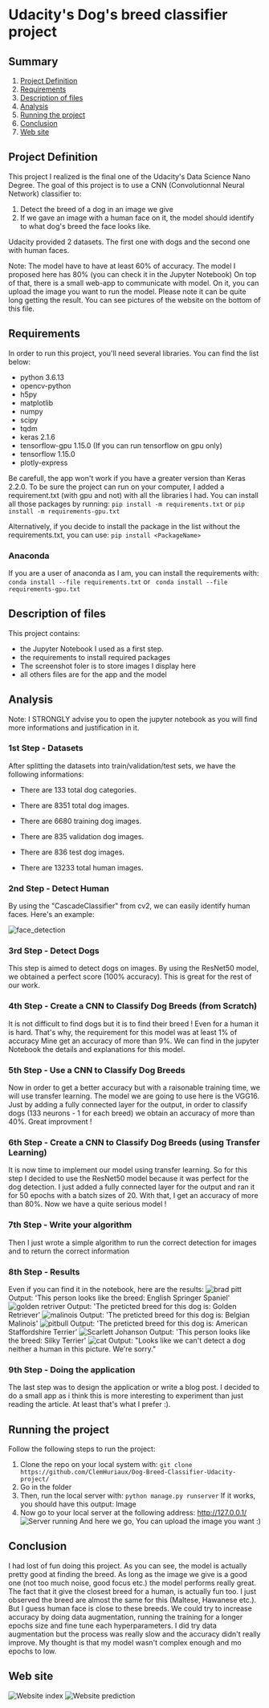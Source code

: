 # Udacity's Dog's breed classifier project


## Summary
1. [Project Definition](#Introduction)
2. [Requirements](#Requirements)
3. [Description of files](#Description)
4. [Analysis](#Analysis)
5. [Running the project](#Running)
6. [Conclusion](#Conclusion)
7. [Web site](#Website)

<a name="Introduction"></a>
## Project Definition
This project I realized is the final one of the Udacity's Data Science Nano Degree. The goal of this project is to use a CNN (Convolutionnal Neural Network) classifier 
to:
  1. Detect the breed of a dog in an image we give
  2. If we gave an image with a human face on it, the model should identify to what dog's breed the face looks like.

Udacity provided 2 datasets. The first one with dogs and the second one with human faces.

Note: The model have to have at least 60% of accuracy. The model I proposed here has 80% (you can check it in the Jupyter Notebook)
On top of that, there is a small web-app to communicate with model. On it, you can upload the image you want to run the model. Please note it can be quite long getting 
the result. You can see pictures of the website on the bottom of this file.

<a name="Requirements"></a>
## Requirements
In order to run this project, you'll need several libraries. You can find the list below:
  * python 3.6.13
  * opencv-python
  * h5py
  * matplotlib
  * numpy
  * scipy
  * tqdm
  * keras 2.1.6
  * tensorflow-gpu 1.15.0 (If you can run tensorflow on gpu only)
  * tensorflow 1.15.0
  * plotly-express
  
Be carefull, the app won't work if you have a greater version than Keras 2.2.0.
To be sure the project can run on your computer, I added a requirement.txt (with gpu and not) with all the libraries I had. You can install all those packages by 
running:
```pip install -m requirements.txt```
or
```pip install -m requirements-gpu.txt```

Alternatively, if you decide to install the package in the list without the requirements.txt, you can use:
```pip install <PackageName>```

### Anaconda
If you are a user of anaconda as I am, you can install the requirements with:
``` conda install --file requirements.txt```
or
``` conda install --file requirements-gpu.txt```

<a name="Description"></a>
## Description of files
This project contains:
  - the Jupyter Notebook I used as a first step.
  - the requirements to install required packages
  - The screenshot foler is to store images I display here
  - all others files are for the app and the model
 
<a name="Analysis"></a>
## Analysis
Note: I STRONGLY advise you to open the jupyter notebook as you will find more informations and justification in it.

### 1st Step - Datasets
After splitting the datasets into train/validation/test sets, we have the following informations:

  - There are 133 total dog categories.
  - There are 8351 total dog images.

  - There are 6680 training dog images.
  - There are 835 validation dog images.
  - There are 836 test dog images.
 
  - There are 13233 total human images.

### 2nd Step - Detect Human
By using the "CascadeClassifier" from cv2, we can easily identify human faces. Here's an example:

![face_detection](https://github.com/ClemHuriaux/Dog-Breed-Classifier-Udacity-project/blob/master/screenshot/face.png)

### 3rd Step - Detect Dogs
This step is aimed to detect dogs on images. By using the ResNet50 model, we obtained a perfect score (100% accuracy). This is great for the rest of our work.

### 4th Step - Create a CNN to Classify Dog Breeds (from Scratch)
It is not difficult to find dogs but it is to find their breed ! Even for a human it is hard. That's why, the requirement for this model was at least 1% of accuracy
Mine get an accuracy of more than 9%. We can find in the jupyter Notebook the details and explanations for this model.

### 5th Step - Use a CNN to Classify Dog Breeds
Now in order to get  a better accuracy but with a raisonable training time, we will use transfer learning. The model we are going to use here is the VGG16.
Just by adding a fully connected layer for the output, in order to classify dogs (133 neurons - 1 for each breed) we obtain an accuracy of more than 40%. Great improvment !

### 6th Step - Create a CNN to Classify Dog Breeds (using Transfer Learning)
It is now time to implement our model using transfer learning.
So for this step I decided to use the ResNet50 model because it was perfect for the dog detection. I just added a fully connected layer for the output and ran it for 50 epochs with a batch sizes of 20.
With that, I get an accuracy of more than 80%. Now we have a quite serious model !

### 7th Step - Write your algorithm
Then I just wrote a simple algorithm to run the correct detection for images and to return the correct information

### 8th Step - Results
Even if you can find it in the notebook, here are the results:
![brad pitt](https://github.com/ClemHuriaux/Dog-Breed-Classifier-Udacity-project/blob/master/reconBreed/data/brad%20pitt.jpg)
Output: 'This person looks like the breed: English Springer Spaniel'
![golden retriver](https://github.com/ClemHuriaux/Dog-Breed-Classifier-Udacity-project/blob/master/reconBreed/data/golden_retriver.jpg)
Output: 'The preticted breed for this dog is: Golden Retriever'
![malinois](https://github.com/ClemHuriaux/Dog-Breed-Classifier-Udacity-project/blob/master/reconBreed/data/malinois.jpg)
Output: 'The preticted breed for this dog is: Belgian Malinois'
![pitbull](https://github.com/ClemHuriaux/Dog-Breed-Classifier-Udacity-project/blob/master/reconBreed/data/pitbull.jpg)
Output: 'The preticted breed for this dog is: American Staffordshire Terrier'
![Scarlett Johanson](https://github.com/ClemHuriaux/Dog-Breed-Classifier-Udacity-project/blob/master/reconBreed/data/scarlett.jpg)
Output: 'This person looks like the breed: Silky Terrier'
![cat](https://github.com/ClemHuriaux/Dog-Breed-Classifier-Udacity-project/blob/master/reconBreed/data/cat.jpg)
Output: "Looks like we can't detect a dog neither a human in this picture. We're sorry."

### 9th Step - Doing the application
The last step was to design the application or write a blog post. I decided to do a small app as i think this is more interesting to experiment than just reading the article. At least that's what I prefer :).

<a name="Running"></a>
## Running the project
Follow the following steps to run the project:
1. Clone the repo on your local system with: ```git clone https://github.com/ClemHuriaux/Dog-Breed-Classifier-Udacity-project/```
2. Go in the folder
3. Then, run the local server with: ```python manage.py runserver```
If it works, you should have this output:
Image
4. Now go to your local server at the following address: http://127.0.0.1/
![Server running](https://github.com/ClemHuriaux/Dog-Breed-Classifier-Udacity-project/blob/master/screenshot/runserver.PNG)
And here we go, You can upload the image you want :)

<a name="Conclusion"></a>
## Conclusion
I had lost of fun doing this project. As you can see, the model is actually pretty good at finding the breed. As long as the image we give is a good one (not too
much noise, good focus etc.) the model performs really great. The fact that it give the closest breed for a human, is actually fun too. I just observed the 
breed are almost the same for this (Maltese, Hawanese etc.). But I guess human face is close to these breeds. We could try to increase accuracy by doing data augmentation, running the training for a longer epochs size and fine tune each hyperparameters. I did try data augmentation but the process was really slow and the accuracy didn't really improve. My thought is that my model wasn't complex enough and mo epochs to low.

<a name="Website"></a>
## Web site
![Website index](https://github.com/ClemHuriaux/Dog-Breed-Classifier-Udacity-project/blob/master/screenshot/1stStep.PNG)
![Website prediction](https://github.com/ClemHuriaux/Dog-Breed-Classifier-Udacity-project/blob/master/screenshot/Step%202.PNG)
